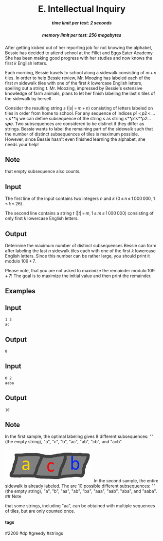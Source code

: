 <h1 style='text-align: center;'> E. Intellectual Inquiry</h1>

<h5 style='text-align: center;'>time limit per test: 2 seconds</h5>
<h5 style='text-align: center;'>memory limit per test: 256 megabytes</h5>

After getting kicked out of her reporting job for not knowing the alphabet, Bessie has decided to attend school at the Fillet and Eggs Eater Academy. She has been making good progress with her studies and now knows the first *k* English letters.

Each morning, Bessie travels to school along a sidewalk consisting of *m* + *n* tiles. In order to help Bessie review, Mr. Moozing has labeled each of the first *m* sidewalk tiles with one of the first *k* lowercase English letters, spelling out a string *t*. Mr. Moozing, impressed by Bessie's extensive knowledge of farm animals, plans to let her finish labeling the last *n* tiles of the sidewalk by herself.

Consider the resulting string *s* (|*s*| = *m* + *n*) consisting of letters labeled on tiles in order from home to school. For any sequence of indices *p*1 < *p*2 < ... < *p**q* we can define subsequence of the string *s* as string *s**p*1*s**p*2... *s**p**q*. Two subsequences are considered to be distinct if they differ as strings. Bessie wants to label the remaining part of the sidewalk such that the number of distinct subsequences of tiles is maximum possible. However, since Bessie hasn't even finished learning the alphabet, she needs your help!

## Note

 that empty subsequence also counts.

## Input

The first line of the input contains two integers *n* and *k* (0 ≤ *n* ≤ 1 000 000, 1 ≤ *k* ≤ 26).

The second line contains a string *t* (|*t*| = *m*, 1 ≤ *m* ≤ 1 000 000) consisting of only first *k* lowercase English letters.

## Output

Determine the maximum number of distinct subsequences Bessie can form after labeling the last *n* sidewalk tiles each with one of the first *k* lowercase English letters. Since this number can be rather large, you should print it modulo 109 + 7.

Please note, that you are not asked to maximize the remainder modulo 109 + 7! The goal is to maximize the initial value and then print the remainder.

## Examples

## Input


```
1 3  
ac  

```
## Output


```
8  

```
## Input


```
0 2  
aaba  

```
## Output


```
10  

```
## Note

In the first sample, the optimal labeling gives 8 different subsequences: "" (the empty string), "a", "c", "b", "ac", "ab", "cb", and "acb".

 ![](images/7f3d59a722caecf7578480b7bd3acab5a87a2802.png) In the second sample, the entire sidewalk is already labeled. The are 10 possible different subsequences: "" (the empty string), "a", "b", "aa", "ab", "ba", "aaa", "aab", "aba", and "aaba". ## Note

 that some strings, including "aa", can be obtained with multiple sequences of tiles, but are only counted once.



#### tags 

#2200 #dp #greedy #strings 